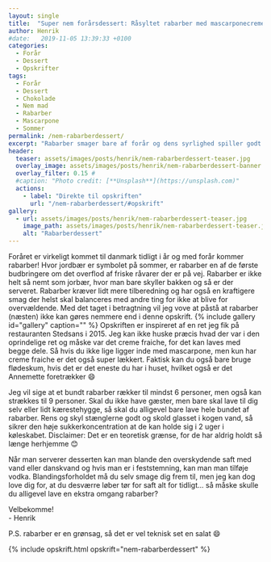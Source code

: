 ```yaml
---
layout: single
title:  "Super nem forårsdessert: Råsyltet rabarber med mascarponecreme og chokolade"
author: Henrik
#date:   2019-11-05 13:39:33 +0100
categories:  
  - Forår 
  - Dessert
  - Opskrifter
tags: 
  - Forår 
  - Dessert
  - Chokolade  
  - Nem mad
  - Rabarber
  - Mascarpone
  - Sommer
permalink: /nem-rabarberdessert/
excerpt: "Rabarber smager bare af forår og dens syrlighed spiller godt op imod den fede mascarpone creme og den mørke chokolade."
header:
  teaser: assets/images/posts/henrik/nem-rabarberdessert-teaser.jpg
  overlay_image: assets/images/posts/henrik/nem-rabarberdessert-banner.jpg
  overlay_filter: 0.15 # 
  #caption: "Photo credit: [**Unsplash**](https://unsplash.com)"
  actions:
    - label: "Direkte til opskriften"
      url: "/nem-rabarberdessert/#opskrift"
gallery:
  - url: assets/images/posts/henrik/nem-rabarberdessert-teaser.jpg
    image_path: assets/images/posts/henrik/nem-rabarberdessert-teaser.jpg
    alt: "Rabarberdessert" 
---
```

Foråret er virkeligt kommet til danmark tidligt i år og med forår kommer rabarber! Hvor jordbær er symbolet på sommer, er rabarber en af de første budbringere om det overflod af friske råvarer der er på vej. Rabarber er ikke helt så nemt som jorbær, hvor man bare skyller bakken og så er der serveret. Rabarber kræver lidt mere tilberedning og har også en kraftigere smag der helst skal balanceres med andre ting for ikke at blive for overvældende. Med det taget i betragtning vil jeg vove at påstå at rabarber (næsten) ikke kan gøres nemmere end i denne opskrift. 
{% include gallery id="gallery"  caption="" %}
Opskriften er inspireret af en ret jeg fik på restauranten Stedsans i 2015. Jeg kan ikke huske præcis hvad der var i den oprindelige ret og måske var det creme fraiche, for det kan laves med begge dele. Så hvis du ikke lige ligger inde med mascarpone, men kun har creme fraiche er det også super lækkert. Faktisk kan du også bare bruge flødeskum, hvis det er det eneste du har i huset, hvilket også er det Annemette foretrækker :smile:

Jeg vil sige at et bundt rabarber rækker til mindst 6 personer, men også kan strækkes til 9 personer. Skal du ikke have gæster, men bare skal lave til dig selv eller lidt kærestehygge, så skal du alligevel bare lave hele bundet af rabarber. Rens og skyl stænglerne godt og skold glasset i kogen vand, så sikrer den høje sukkerkoncentration at de kan holde sig i 2 uger i køleskabet. Disclaimer: Det er en teoretisk grænse, for de har aldrig holdt så længe herhjemme :blush:

Når man serverer desserten kan man blande den overskydende saft med vand eller danskvand og hvis man er i feststemning, kan man man tilføje vodka. Blandingsforholdet må du selv smage dig frem til, men jeg kan dog love dig for, at du desværre løber tør for saft alt for tidligt... så måske skulle du alligevel lave en ekstra omgang rabarber?

Velbekomme!  
\- Henrik 

P.S. rabarber er en grønsag, så det er vel teknisk set en salat :smile:

{% include opskrift.html opskrift="nem-rabarberdessert" %}


[briocheburgerboller]: /Briocheburgerboller-med-Tangzhong/
[valdemarsro-fiskeburger]: https://www.valdemarsro.dk/fiskeburger-med-krydderurte-dressing/
[instragram2]: https://www.instagram.com/dejogmig/